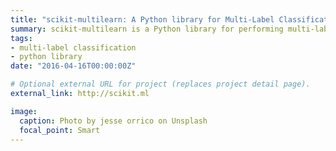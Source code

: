 ```yaml
---
title: "scikit-multilearn: A Python library for Multi-Label Classification" 
summary: scikit-multilearn is a Python library for performing multi-label classification compatible with the scikit-learn and scipy ecosystems.
tags:
- multi-label classification
- python library
date: "2016-04-16T00:00:00Z"

# Optional external URL for project (replaces project detail page).
external_link: http://scikit.ml

image:
  caption: Photo by jesse orrico on Unsplash
  focal_point: Smart
---
```


